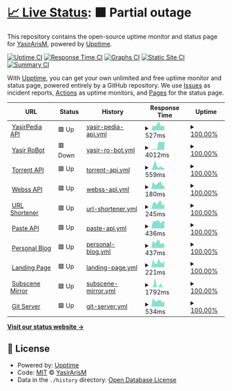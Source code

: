 # [📈 Live Status](https://uptime.yasir.eu.org): <!--live status--> **🟧 Partial outage**

This repository contains the open-source uptime monitor and status page for [YasirArisM](https://yasirpedia.eu.org), powered by [Upptime](https://github.com/upptime/upptime).

[![Uptime CI](https://github.com/YasirArisM/Uptime/workflows/Uptime%20CI/badge.svg)](https://github.com/YasirArisM/Uptime/actions?query=workflow%3A%22Uptime+CI%22)
[![Response Time CI](https://github.com/YasirArisM/Uptime/workflows/Response%20Time%20CI/badge.svg)](https://github.com/YasirArisM/Uptime/actions?query=workflow%3A%22Response+Time+CI%22)
[![Graphs CI](https://github.com/YasirArisM/Uptime/workflows/Graphs%20CI/badge.svg)](https://github.com/YasirArisM/Uptime/actions?query=workflow%3A%22Graphs+CI%22)
[![Static Site CI](https://github.com/YasirArisM/Uptime/workflows/Static%20Site%20CI/badge.svg)](https://github.com/YasirArisM/Uptime/actions?query=workflow%3A%22Static+Site+CI%22)
[![Summary CI](https://github.com/YasirArisM/Uptime/workflows/Summary%20CI/badge.svg)](https://github.com/YasirArisM/Uptime/actions?query=workflow%3A%22Summary+CI%22)

With [Upptime](https://upptime.js.org), you can get your own unlimited and free uptime monitor and status page, powered entirely by a GitHub repository. We use [Issues](https://github.com/YasirArisM/Uptime/issues) as incident reports, [Actions](https://github.com/YasirArisM/Uptime/actions) as uptime monitors, and [Pages](https://uptime.yasir.eu.org) for the status page.

<!--start: status pages-->
<!-- This summary is generated by Upptime (https://github.com/upptime/upptime) -->
<!-- Do not edit this manually, your changes will be overwritten -->
<!-- prettier-ignore -->
| URL | Status | History | Response Time | Uptime |
| --- | ------ | ------- | ------------- | ------ |
| <img alt="" src="https://icons.duckduckgo.com/ip3/yasirapi.eu.org.ico" height="13"> [YasirPedia API](https://yasirapi.eu.org) | 🟩 Up | [yasir-pedia-api.yml](https://github.com/yasirarism/uptime/commits/HEAD/history/yasir-pedia-api.yml) | <details><summary><img alt="Response time graph" src="./graphs/yasir-pedia-api/response-time-week.png" height="20"> 527ms</summary><br><a href="https://uptime.yasir.eu.org/history/yasir-pedia-api"><img alt="Response time 645" src="https://img.shields.io/endpoint?url=https%3A%2F%2Fraw.githubusercontent.com%2Fyasirarism%2Fuptime%2FHEAD%2Fapi%2Fyasir-pedia-api%2Fresponse-time.json"></a><br><a href="https://uptime.yasir.eu.org/history/yasir-pedia-api"><img alt="24-hour response time 769" src="https://img.shields.io/endpoint?url=https%3A%2F%2Fraw.githubusercontent.com%2Fyasirarism%2Fuptime%2FHEAD%2Fapi%2Fyasir-pedia-api%2Fresponse-time-day.json"></a><br><a href="https://uptime.yasir.eu.org/history/yasir-pedia-api"><img alt="7-day response time 527" src="https://img.shields.io/endpoint?url=https%3A%2F%2Fraw.githubusercontent.com%2Fyasirarism%2Fuptime%2FHEAD%2Fapi%2Fyasir-pedia-api%2Fresponse-time-week.json"></a><br><a href="https://uptime.yasir.eu.org/history/yasir-pedia-api"><img alt="30-day response time 508" src="https://img.shields.io/endpoint?url=https%3A%2F%2Fraw.githubusercontent.com%2Fyasirarism%2Fuptime%2FHEAD%2Fapi%2Fyasir-pedia-api%2Fresponse-time-month.json"></a><br><a href="https://uptime.yasir.eu.org/history/yasir-pedia-api"><img alt="1-year response time 645" src="https://img.shields.io/endpoint?url=https%3A%2F%2Fraw.githubusercontent.com%2Fyasirarism%2Fuptime%2FHEAD%2Fapi%2Fyasir-pedia-api%2Fresponse-time-year.json"></a></details> | <details><summary><a href="https://uptime.yasir.eu.org/history/yasir-pedia-api">100.00%</a></summary><a href="https://uptime.yasir.eu.org/history/yasir-pedia-api"><img alt="All-time uptime 100.00%" src="https://img.shields.io/endpoint?url=https%3A%2F%2Fraw.githubusercontent.com%2Fyasirarism%2Fuptime%2FHEAD%2Fapi%2Fyasir-pedia-api%2Fuptime.json"></a><br><a href="https://uptime.yasir.eu.org/history/yasir-pedia-api"><img alt="24-hour uptime 100.00%" src="https://img.shields.io/endpoint?url=https%3A%2F%2Fraw.githubusercontent.com%2Fyasirarism%2Fuptime%2FHEAD%2Fapi%2Fyasir-pedia-api%2Fuptime-day.json"></a><br><a href="https://uptime.yasir.eu.org/history/yasir-pedia-api"><img alt="7-day uptime 100.00%" src="https://img.shields.io/endpoint?url=https%3A%2F%2Fraw.githubusercontent.com%2Fyasirarism%2Fuptime%2FHEAD%2Fapi%2Fyasir-pedia-api%2Fuptime-week.json"></a><br><a href="https://uptime.yasir.eu.org/history/yasir-pedia-api"><img alt="30-day uptime 100.00%" src="https://img.shields.io/endpoint?url=https%3A%2F%2Fraw.githubusercontent.com%2Fyasirarism%2Fuptime%2FHEAD%2Fapi%2Fyasir-pedia-api%2Fuptime-month.json"></a><br><a href="https://uptime.yasir.eu.org/history/yasir-pedia-api"><img alt="1-year uptime 100.00%" src="https://img.shields.io/endpoint?url=https%3A%2F%2Fraw.githubusercontent.com%2Fyasirarism%2Fuptime%2FHEAD%2Fapi%2Fyasir-pedia-api%2Fuptime-year.json"></a></details>
| <img alt="" src="https://icons.duckduckgo.com/ip3/tg.yasirweb.biz.id.ico" height="13"> [Yasir RoBot](https://tg.yasirweb.biz.id) | 🟥 Down | [yasir-ro-bot.yml](https://github.com/yasirarism/uptime/commits/HEAD/history/yasir-ro-bot.yml) | <details><summary><img alt="Response time graph" src="./graphs/yasir-ro-bot/response-time-week.png" height="20"> 4012ms</summary><br><a href="https://uptime.yasir.eu.org/history/yasir-ro-bot"><img alt="Response time 661" src="https://img.shields.io/endpoint?url=https%3A%2F%2Fraw.githubusercontent.com%2Fyasirarism%2Fuptime%2FHEAD%2Fapi%2Fyasir-ro-bot%2Fresponse-time.json"></a><br><a href="https://uptime.yasir.eu.org/history/yasir-ro-bot"><img alt="24-hour response time 5498" src="https://img.shields.io/endpoint?url=https%3A%2F%2Fraw.githubusercontent.com%2Fyasirarism%2Fuptime%2FHEAD%2Fapi%2Fyasir-ro-bot%2Fresponse-time-day.json"></a><br><a href="https://uptime.yasir.eu.org/history/yasir-ro-bot"><img alt="7-day response time 4012" src="https://img.shields.io/endpoint?url=https%3A%2F%2Fraw.githubusercontent.com%2Fyasirarism%2Fuptime%2FHEAD%2Fapi%2Fyasir-ro-bot%2Fresponse-time-week.json"></a><br><a href="https://uptime.yasir.eu.org/history/yasir-ro-bot"><img alt="30-day response time 1268" src="https://img.shields.io/endpoint?url=https%3A%2F%2Fraw.githubusercontent.com%2Fyasirarism%2Fuptime%2FHEAD%2Fapi%2Fyasir-ro-bot%2Fresponse-time-month.json"></a><br><a href="https://uptime.yasir.eu.org/history/yasir-ro-bot"><img alt="1-year response time 661" src="https://img.shields.io/endpoint?url=https%3A%2F%2Fraw.githubusercontent.com%2Fyasirarism%2Fuptime%2FHEAD%2Fapi%2Fyasir-ro-bot%2Fresponse-time-year.json"></a></details> | <details><summary><a href="https://uptime.yasir.eu.org/history/yasir-ro-bot">100.00%</a></summary><a href="https://uptime.yasir.eu.org/history/yasir-ro-bot"><img alt="All-time uptime 100.00%" src="https://img.shields.io/endpoint?url=https%3A%2F%2Fraw.githubusercontent.com%2Fyasirarism%2Fuptime%2FHEAD%2Fapi%2Fyasir-ro-bot%2Fuptime.json"></a><br><a href="https://uptime.yasir.eu.org/history/yasir-ro-bot"><img alt="24-hour uptime 100.00%" src="https://img.shields.io/endpoint?url=https%3A%2F%2Fraw.githubusercontent.com%2Fyasirarism%2Fuptime%2FHEAD%2Fapi%2Fyasir-ro-bot%2Fuptime-day.json"></a><br><a href="https://uptime.yasir.eu.org/history/yasir-ro-bot"><img alt="7-day uptime 100.00%" src="https://img.shields.io/endpoint?url=https%3A%2F%2Fraw.githubusercontent.com%2Fyasirarism%2Fuptime%2FHEAD%2Fapi%2Fyasir-ro-bot%2Fuptime-week.json"></a><br><a href="https://uptime.yasir.eu.org/history/yasir-ro-bot"><img alt="30-day uptime 100.00%" src="https://img.shields.io/endpoint?url=https%3A%2F%2Fraw.githubusercontent.com%2Fyasirarism%2Fuptime%2FHEAD%2Fapi%2Fyasir-ro-bot%2Fuptime-month.json"></a><br><a href="https://uptime.yasir.eu.org/history/yasir-ro-bot"><img alt="1-year uptime 100.00%" src="https://img.shields.io/endpoint?url=https%3A%2F%2Fraw.githubusercontent.com%2Fyasirarism%2Fuptime%2FHEAD%2Fapi%2Fyasir-ro-bot%2Fuptime-year.json"></a></details>
| <img alt="" src="https://icons.duckduckgo.com/ip3/tor.yasirapi.eu.org.ico" height="13"> [Torrent API](https://tor.yasirapi.eu.org) | 🟩 Up | [torrent-api.yml](https://github.com/yasirarism/uptime/commits/HEAD/history/torrent-api.yml) | <details><summary><img alt="Response time graph" src="./graphs/torrent-api/response-time-week.png" height="20"> 559ms</summary><br><a href="https://uptime.yasir.eu.org/history/torrent-api"><img alt="Response time 578" src="https://img.shields.io/endpoint?url=https%3A%2F%2Fraw.githubusercontent.com%2Fyasirarism%2Fuptime%2FHEAD%2Fapi%2Ftorrent-api%2Fresponse-time.json"></a><br><a href="https://uptime.yasir.eu.org/history/torrent-api"><img alt="24-hour response time 1095" src="https://img.shields.io/endpoint?url=https%3A%2F%2Fraw.githubusercontent.com%2Fyasirarism%2Fuptime%2FHEAD%2Fapi%2Ftorrent-api%2Fresponse-time-day.json"></a><br><a href="https://uptime.yasir.eu.org/history/torrent-api"><img alt="7-day response time 559" src="https://img.shields.io/endpoint?url=https%3A%2F%2Fraw.githubusercontent.com%2Fyasirarism%2Fuptime%2FHEAD%2Fapi%2Ftorrent-api%2Fresponse-time-week.json"></a><br><a href="https://uptime.yasir.eu.org/history/torrent-api"><img alt="30-day response time 467" src="https://img.shields.io/endpoint?url=https%3A%2F%2Fraw.githubusercontent.com%2Fyasirarism%2Fuptime%2FHEAD%2Fapi%2Ftorrent-api%2Fresponse-time-month.json"></a><br><a href="https://uptime.yasir.eu.org/history/torrent-api"><img alt="1-year response time 578" src="https://img.shields.io/endpoint?url=https%3A%2F%2Fraw.githubusercontent.com%2Fyasirarism%2Fuptime%2FHEAD%2Fapi%2Ftorrent-api%2Fresponse-time-year.json"></a></details> | <details><summary><a href="https://uptime.yasir.eu.org/history/torrent-api">100.00%</a></summary><a href="https://uptime.yasir.eu.org/history/torrent-api"><img alt="All-time uptime 100.00%" src="https://img.shields.io/endpoint?url=https%3A%2F%2Fraw.githubusercontent.com%2Fyasirarism%2Fuptime%2FHEAD%2Fapi%2Ftorrent-api%2Fuptime.json"></a><br><a href="https://uptime.yasir.eu.org/history/torrent-api"><img alt="24-hour uptime 100.00%" src="https://img.shields.io/endpoint?url=https%3A%2F%2Fraw.githubusercontent.com%2Fyasirarism%2Fuptime%2FHEAD%2Fapi%2Ftorrent-api%2Fuptime-day.json"></a><br><a href="https://uptime.yasir.eu.org/history/torrent-api"><img alt="7-day uptime 100.00%" src="https://img.shields.io/endpoint?url=https%3A%2F%2Fraw.githubusercontent.com%2Fyasirarism%2Fuptime%2FHEAD%2Fapi%2Ftorrent-api%2Fuptime-week.json"></a><br><a href="https://uptime.yasir.eu.org/history/torrent-api"><img alt="30-day uptime 100.00%" src="https://img.shields.io/endpoint?url=https%3A%2F%2Fraw.githubusercontent.com%2Fyasirarism%2Fuptime%2FHEAD%2Fapi%2Ftorrent-api%2Fuptime-month.json"></a><br><a href="https://uptime.yasir.eu.org/history/torrent-api"><img alt="1-year uptime 100.00%" src="https://img.shields.io/endpoint?url=https%3A%2F%2Fraw.githubusercontent.com%2Fyasirarism%2Fuptime%2FHEAD%2Fapi%2Ftorrent-api%2Fuptime-year.json"></a></details>
| <img alt="" src="https://icons.duckduckgo.com/ip3/webss.yasirapi.eu.org.ico" height="13"> [Webss API](https://webss.yasirapi.eu.org) | 🟩 Up | [webss-api.yml](https://github.com/yasirarism/uptime/commits/HEAD/history/webss-api.yml) | <details><summary><img alt="Response time graph" src="./graphs/webss-api/response-time-week.png" height="20"> 180ms</summary><br><a href="https://uptime.yasir.eu.org/history/webss-api"><img alt="Response time 205" src="https://img.shields.io/endpoint?url=https%3A%2F%2Fraw.githubusercontent.com%2Fyasirarism%2Fuptime%2FHEAD%2Fapi%2Fwebss-api%2Fresponse-time.json"></a><br><a href="https://uptime.yasir.eu.org/history/webss-api"><img alt="24-hour response time 212" src="https://img.shields.io/endpoint?url=https%3A%2F%2Fraw.githubusercontent.com%2Fyasirarism%2Fuptime%2FHEAD%2Fapi%2Fwebss-api%2Fresponse-time-day.json"></a><br><a href="https://uptime.yasir.eu.org/history/webss-api"><img alt="7-day response time 180" src="https://img.shields.io/endpoint?url=https%3A%2F%2Fraw.githubusercontent.com%2Fyasirarism%2Fuptime%2FHEAD%2Fapi%2Fwebss-api%2Fresponse-time-week.json"></a><br><a href="https://uptime.yasir.eu.org/history/webss-api"><img alt="30-day response time 216" src="https://img.shields.io/endpoint?url=https%3A%2F%2Fraw.githubusercontent.com%2Fyasirarism%2Fuptime%2FHEAD%2Fapi%2Fwebss-api%2Fresponse-time-month.json"></a><br><a href="https://uptime.yasir.eu.org/history/webss-api"><img alt="1-year response time 205" src="https://img.shields.io/endpoint?url=https%3A%2F%2Fraw.githubusercontent.com%2Fyasirarism%2Fuptime%2FHEAD%2Fapi%2Fwebss-api%2Fresponse-time-year.json"></a></details> | <details><summary><a href="https://uptime.yasir.eu.org/history/webss-api">100.00%</a></summary><a href="https://uptime.yasir.eu.org/history/webss-api"><img alt="All-time uptime 100.00%" src="https://img.shields.io/endpoint?url=https%3A%2F%2Fraw.githubusercontent.com%2Fyasirarism%2Fuptime%2FHEAD%2Fapi%2Fwebss-api%2Fuptime.json"></a><br><a href="https://uptime.yasir.eu.org/history/webss-api"><img alt="24-hour uptime 100.00%" src="https://img.shields.io/endpoint?url=https%3A%2F%2Fraw.githubusercontent.com%2Fyasirarism%2Fuptime%2FHEAD%2Fapi%2Fwebss-api%2Fuptime-day.json"></a><br><a href="https://uptime.yasir.eu.org/history/webss-api"><img alt="7-day uptime 100.00%" src="https://img.shields.io/endpoint?url=https%3A%2F%2Fraw.githubusercontent.com%2Fyasirarism%2Fuptime%2FHEAD%2Fapi%2Fwebss-api%2Fuptime-week.json"></a><br><a href="https://uptime.yasir.eu.org/history/webss-api"><img alt="30-day uptime 100.00%" src="https://img.shields.io/endpoint?url=https%3A%2F%2Fraw.githubusercontent.com%2Fyasirarism%2Fuptime%2FHEAD%2Fapi%2Fwebss-api%2Fuptime-month.json"></a><br><a href="https://uptime.yasir.eu.org/history/webss-api"><img alt="1-year uptime 100.00%" src="https://img.shields.io/endpoint?url=https%3A%2F%2Fraw.githubusercontent.com%2Fyasirarism%2Fuptime%2FHEAD%2Fapi%2Fwebss-api%2Fuptime-year.json"></a></details>
| <img alt="" src="https://icons.duckduckgo.com/ip3/url.yasirweb.eu.org.ico" height="13"> [URL Shortener](http://url.yasirweb.eu.org) | 🟩 Up | [url-shortener.yml](https://github.com/yasirarism/uptime/commits/HEAD/history/url-shortener.yml) | <details><summary><img alt="Response time graph" src="./graphs/url-shortener/response-time-week.png" height="20"> 245ms</summary><br><a href="https://uptime.yasir.eu.org/history/url-shortener"><img alt="Response time 253" src="https://img.shields.io/endpoint?url=https%3A%2F%2Fraw.githubusercontent.com%2Fyasirarism%2Fuptime%2FHEAD%2Fapi%2Furl-shortener%2Fresponse-time.json"></a><br><a href="https://uptime.yasir.eu.org/history/url-shortener"><img alt="24-hour response time 277" src="https://img.shields.io/endpoint?url=https%3A%2F%2Fraw.githubusercontent.com%2Fyasirarism%2Fuptime%2FHEAD%2Fapi%2Furl-shortener%2Fresponse-time-day.json"></a><br><a href="https://uptime.yasir.eu.org/history/url-shortener"><img alt="7-day response time 245" src="https://img.shields.io/endpoint?url=https%3A%2F%2Fraw.githubusercontent.com%2Fyasirarism%2Fuptime%2FHEAD%2Fapi%2Furl-shortener%2Fresponse-time-week.json"></a><br><a href="https://uptime.yasir.eu.org/history/url-shortener"><img alt="30-day response time 266" src="https://img.shields.io/endpoint?url=https%3A%2F%2Fraw.githubusercontent.com%2Fyasirarism%2Fuptime%2FHEAD%2Fapi%2Furl-shortener%2Fresponse-time-month.json"></a><br><a href="https://uptime.yasir.eu.org/history/url-shortener"><img alt="1-year response time 279" src="https://img.shields.io/endpoint?url=https%3A%2F%2Fraw.githubusercontent.com%2Fyasirarism%2Fuptime%2FHEAD%2Fapi%2Furl-shortener%2Fresponse-time-year.json"></a></details> | <details><summary><a href="https://uptime.yasir.eu.org/history/url-shortener">100.00%</a></summary><a href="https://uptime.yasir.eu.org/history/url-shortener"><img alt="All-time uptime 100.00%" src="https://img.shields.io/endpoint?url=https%3A%2F%2Fraw.githubusercontent.com%2Fyasirarism%2Fuptime%2FHEAD%2Fapi%2Furl-shortener%2Fuptime.json"></a><br><a href="https://uptime.yasir.eu.org/history/url-shortener"><img alt="24-hour uptime 100.00%" src="https://img.shields.io/endpoint?url=https%3A%2F%2Fraw.githubusercontent.com%2Fyasirarism%2Fuptime%2FHEAD%2Fapi%2Furl-shortener%2Fuptime-day.json"></a><br><a href="https://uptime.yasir.eu.org/history/url-shortener"><img alt="7-day uptime 100.00%" src="https://img.shields.io/endpoint?url=https%3A%2F%2Fraw.githubusercontent.com%2Fyasirarism%2Fuptime%2FHEAD%2Fapi%2Furl-shortener%2Fuptime-week.json"></a><br><a href="https://uptime.yasir.eu.org/history/url-shortener"><img alt="30-day uptime 100.00%" src="https://img.shields.io/endpoint?url=https%3A%2F%2Fraw.githubusercontent.com%2Fyasirarism%2Fuptime%2FHEAD%2Fapi%2Furl-shortener%2Fuptime-month.json"></a><br><a href="https://uptime.yasir.eu.org/history/url-shortener"><img alt="1-year uptime 100.00%" src="https://img.shields.io/endpoint?url=https%3A%2F%2Fraw.githubusercontent.com%2Fyasirarism%2Fuptime%2FHEAD%2Fapi%2Furl-shortener%2Fuptime-year.json"></a></details>
| <img alt="" src="https://icons.duckduckgo.com/ip3/paste.yasirapi.eu.org.ico" height="13"> [Paste API](https://paste.yasirapi.eu.org/) | 🟩 Up | [paste-api.yml](https://github.com/yasirarism/uptime/commits/HEAD/history/paste-api.yml) | <details><summary><img alt="Response time graph" src="./graphs/paste-api/response-time-week.png" height="20"> 436ms</summary><br><a href="https://uptime.yasir.eu.org/history/paste-api"><img alt="Response time 657" src="https://img.shields.io/endpoint?url=https%3A%2F%2Fraw.githubusercontent.com%2Fyasirarism%2Fuptime%2FHEAD%2Fapi%2Fpaste-api%2Fresponse-time.json"></a><br><a href="https://uptime.yasir.eu.org/history/paste-api"><img alt="24-hour response time 630" src="https://img.shields.io/endpoint?url=https%3A%2F%2Fraw.githubusercontent.com%2Fyasirarism%2Fuptime%2FHEAD%2Fapi%2Fpaste-api%2Fresponse-time-day.json"></a><br><a href="https://uptime.yasir.eu.org/history/paste-api"><img alt="7-day response time 436" src="https://img.shields.io/endpoint?url=https%3A%2F%2Fraw.githubusercontent.com%2Fyasirarism%2Fuptime%2FHEAD%2Fapi%2Fpaste-api%2Fresponse-time-week.json"></a><br><a href="https://uptime.yasir.eu.org/history/paste-api"><img alt="30-day response time 461" src="https://img.shields.io/endpoint?url=https%3A%2F%2Fraw.githubusercontent.com%2Fyasirarism%2Fuptime%2FHEAD%2Fapi%2Fpaste-api%2Fresponse-time-month.json"></a><br><a href="https://uptime.yasir.eu.org/history/paste-api"><img alt="1-year response time 657" src="https://img.shields.io/endpoint?url=https%3A%2F%2Fraw.githubusercontent.com%2Fyasirarism%2Fuptime%2FHEAD%2Fapi%2Fpaste-api%2Fresponse-time-year.json"></a></details> | <details><summary><a href="https://uptime.yasir.eu.org/history/paste-api">100.00%</a></summary><a href="https://uptime.yasir.eu.org/history/paste-api"><img alt="All-time uptime 100.00%" src="https://img.shields.io/endpoint?url=https%3A%2F%2Fraw.githubusercontent.com%2Fyasirarism%2Fuptime%2FHEAD%2Fapi%2Fpaste-api%2Fuptime.json"></a><br><a href="https://uptime.yasir.eu.org/history/paste-api"><img alt="24-hour uptime 100.00%" src="https://img.shields.io/endpoint?url=https%3A%2F%2Fraw.githubusercontent.com%2Fyasirarism%2Fuptime%2FHEAD%2Fapi%2Fpaste-api%2Fuptime-day.json"></a><br><a href="https://uptime.yasir.eu.org/history/paste-api"><img alt="7-day uptime 100.00%" src="https://img.shields.io/endpoint?url=https%3A%2F%2Fraw.githubusercontent.com%2Fyasirarism%2Fuptime%2FHEAD%2Fapi%2Fpaste-api%2Fuptime-week.json"></a><br><a href="https://uptime.yasir.eu.org/history/paste-api"><img alt="30-day uptime 100.00%" src="https://img.shields.io/endpoint?url=https%3A%2F%2Fraw.githubusercontent.com%2Fyasirarism%2Fuptime%2FHEAD%2Fapi%2Fpaste-api%2Fuptime-month.json"></a><br><a href="https://uptime.yasir.eu.org/history/paste-api"><img alt="1-year uptime 100.00%" src="https://img.shields.io/endpoint?url=https%3A%2F%2Fraw.githubusercontent.com%2Fyasirarism%2Fuptime%2FHEAD%2Fapi%2Fpaste-api%2Fuptime-year.json"></a></details>
| <img alt="" src="https://icons.duckduckgo.com/ip3/yasirweb.eu.org.ico" height="13"> [Personal Blog](https://yasirweb.eu.org) | 🟩 Up | [personal-blog.yml](https://github.com/yasirarism/uptime/commits/HEAD/history/personal-blog.yml) | <details><summary><img alt="Response time graph" src="./graphs/personal-blog/response-time-week.png" height="20"> 437ms</summary><br><a href="https://uptime.yasir.eu.org/history/personal-blog"><img alt="Response time 507" src="https://img.shields.io/endpoint?url=https%3A%2F%2Fraw.githubusercontent.com%2Fyasirarism%2Fuptime%2FHEAD%2Fapi%2Fpersonal-blog%2Fresponse-time.json"></a><br><a href="https://uptime.yasir.eu.org/history/personal-blog"><img alt="24-hour response time 501" src="https://img.shields.io/endpoint?url=https%3A%2F%2Fraw.githubusercontent.com%2Fyasirarism%2Fuptime%2FHEAD%2Fapi%2Fpersonal-blog%2Fresponse-time-day.json"></a><br><a href="https://uptime.yasir.eu.org/history/personal-blog"><img alt="7-day response time 437" src="https://img.shields.io/endpoint?url=https%3A%2F%2Fraw.githubusercontent.com%2Fyasirarism%2Fuptime%2FHEAD%2Fapi%2Fpersonal-blog%2Fresponse-time-week.json"></a><br><a href="https://uptime.yasir.eu.org/history/personal-blog"><img alt="30-day response time 497" src="https://img.shields.io/endpoint?url=https%3A%2F%2Fraw.githubusercontent.com%2Fyasirarism%2Fuptime%2FHEAD%2Fapi%2Fpersonal-blog%2Fresponse-time-month.json"></a><br><a href="https://uptime.yasir.eu.org/history/personal-blog"><img alt="1-year response time 507" src="https://img.shields.io/endpoint?url=https%3A%2F%2Fraw.githubusercontent.com%2Fyasirarism%2Fuptime%2FHEAD%2Fapi%2Fpersonal-blog%2Fresponse-time-year.json"></a></details> | <details><summary><a href="https://uptime.yasir.eu.org/history/personal-blog">100.00%</a></summary><a href="https://uptime.yasir.eu.org/history/personal-blog"><img alt="All-time uptime 100.00%" src="https://img.shields.io/endpoint?url=https%3A%2F%2Fraw.githubusercontent.com%2Fyasirarism%2Fuptime%2FHEAD%2Fapi%2Fpersonal-blog%2Fuptime.json"></a><br><a href="https://uptime.yasir.eu.org/history/personal-blog"><img alt="24-hour uptime 100.00%" src="https://img.shields.io/endpoint?url=https%3A%2F%2Fraw.githubusercontent.com%2Fyasirarism%2Fuptime%2FHEAD%2Fapi%2Fpersonal-blog%2Fuptime-day.json"></a><br><a href="https://uptime.yasir.eu.org/history/personal-blog"><img alt="7-day uptime 100.00%" src="https://img.shields.io/endpoint?url=https%3A%2F%2Fraw.githubusercontent.com%2Fyasirarism%2Fuptime%2FHEAD%2Fapi%2Fpersonal-blog%2Fuptime-week.json"></a><br><a href="https://uptime.yasir.eu.org/history/personal-blog"><img alt="30-day uptime 100.00%" src="https://img.shields.io/endpoint?url=https%3A%2F%2Fraw.githubusercontent.com%2Fyasirarism%2Fuptime%2FHEAD%2Fapi%2Fpersonal-blog%2Fuptime-month.json"></a><br><a href="https://uptime.yasir.eu.org/history/personal-blog"><img alt="1-year uptime 100.00%" src="https://img.shields.io/endpoint?url=https%3A%2F%2Fraw.githubusercontent.com%2Fyasirarism%2Fuptime%2FHEAD%2Fapi%2Fpersonal-blog%2Fuptime-year.json"></a></details>
| <img alt="" src="https://icons.duckduckgo.com/ip3/yasirpedia.eu.org.ico" height="13"> [Landing Page](https://yasirpedia.eu.org) | 🟩 Up | [landing-page.yml](https://github.com/yasirarism/uptime/commits/HEAD/history/landing-page.yml) | <details><summary><img alt="Response time graph" src="./graphs/landing-page/response-time-week.png" height="20"> 221ms</summary><br><a href="https://uptime.yasir.eu.org/history/landing-page"><img alt="Response time 232" src="https://img.shields.io/endpoint?url=https%3A%2F%2Fraw.githubusercontent.com%2Fyasirarism%2Fuptime%2FHEAD%2Fapi%2Flanding-page%2Fresponse-time.json"></a><br><a href="https://uptime.yasir.eu.org/history/landing-page"><img alt="24-hour response time 293" src="https://img.shields.io/endpoint?url=https%3A%2F%2Fraw.githubusercontent.com%2Fyasirarism%2Fuptime%2FHEAD%2Fapi%2Flanding-page%2Fresponse-time-day.json"></a><br><a href="https://uptime.yasir.eu.org/history/landing-page"><img alt="7-day response time 221" src="https://img.shields.io/endpoint?url=https%3A%2F%2Fraw.githubusercontent.com%2Fyasirarism%2Fuptime%2FHEAD%2Fapi%2Flanding-page%2Fresponse-time-week.json"></a><br><a href="https://uptime.yasir.eu.org/history/landing-page"><img alt="30-day response time 226" src="https://img.shields.io/endpoint?url=https%3A%2F%2Fraw.githubusercontent.com%2Fyasirarism%2Fuptime%2FHEAD%2Fapi%2Flanding-page%2Fresponse-time-month.json"></a><br><a href="https://uptime.yasir.eu.org/history/landing-page"><img alt="1-year response time 232" src="https://img.shields.io/endpoint?url=https%3A%2F%2Fraw.githubusercontent.com%2Fyasirarism%2Fuptime%2FHEAD%2Fapi%2Flanding-page%2Fresponse-time-year.json"></a></details> | <details><summary><a href="https://uptime.yasir.eu.org/history/landing-page">100.00%</a></summary><a href="https://uptime.yasir.eu.org/history/landing-page"><img alt="All-time uptime 100.00%" src="https://img.shields.io/endpoint?url=https%3A%2F%2Fraw.githubusercontent.com%2Fyasirarism%2Fuptime%2FHEAD%2Fapi%2Flanding-page%2Fuptime.json"></a><br><a href="https://uptime.yasir.eu.org/history/landing-page"><img alt="24-hour uptime 100.00%" src="https://img.shields.io/endpoint?url=https%3A%2F%2Fraw.githubusercontent.com%2Fyasirarism%2Fuptime%2FHEAD%2Fapi%2Flanding-page%2Fuptime-day.json"></a><br><a href="https://uptime.yasir.eu.org/history/landing-page"><img alt="7-day uptime 100.00%" src="https://img.shields.io/endpoint?url=https%3A%2F%2Fraw.githubusercontent.com%2Fyasirarism%2Fuptime%2FHEAD%2Fapi%2Flanding-page%2Fuptime-week.json"></a><br><a href="https://uptime.yasir.eu.org/history/landing-page"><img alt="30-day uptime 100.00%" src="https://img.shields.io/endpoint?url=https%3A%2F%2Fraw.githubusercontent.com%2Fyasirarism%2Fuptime%2FHEAD%2Fapi%2Flanding-page%2Fuptime-month.json"></a><br><a href="https://uptime.yasir.eu.org/history/landing-page"><img alt="1-year uptime 100.00%" src="https://img.shields.io/endpoint?url=https%3A%2F%2Fraw.githubusercontent.com%2Fyasirarism%2Fuptime%2FHEAD%2Fapi%2Flanding-page%2Fuptime-year.json"></a></details>
| <img alt="" src="https://icons.duckduckgo.com/ip3/sub.yasirweb.eu.org.ico" height="13"> [Subscene Mirror](https://sub.yasirweb.eu.org) | 🟩 Up | [subscene-mirror.yml](https://github.com/yasirarism/uptime/commits/HEAD/history/subscene-mirror.yml) | <details><summary><img alt="Response time graph" src="./graphs/subscene-mirror/response-time-week.png" height="20"> 1792ms</summary><br><a href="https://uptime.yasir.eu.org/history/subscene-mirror"><img alt="Response time 2919" src="https://img.shields.io/endpoint?url=https%3A%2F%2Fraw.githubusercontent.com%2Fyasirarism%2Fuptime%2FHEAD%2Fapi%2Fsubscene-mirror%2Fresponse-time.json"></a><br><a href="https://uptime.yasir.eu.org/history/subscene-mirror"><img alt="24-hour response time 274" src="https://img.shields.io/endpoint?url=https%3A%2F%2Fraw.githubusercontent.com%2Fyasirarism%2Fuptime%2FHEAD%2Fapi%2Fsubscene-mirror%2Fresponse-time-day.json"></a><br><a href="https://uptime.yasir.eu.org/history/subscene-mirror"><img alt="7-day response time 1792" src="https://img.shields.io/endpoint?url=https%3A%2F%2Fraw.githubusercontent.com%2Fyasirarism%2Fuptime%2FHEAD%2Fapi%2Fsubscene-mirror%2Fresponse-time-week.json"></a><br><a href="https://uptime.yasir.eu.org/history/subscene-mirror"><img alt="30-day response time 920" src="https://img.shields.io/endpoint?url=https%3A%2F%2Fraw.githubusercontent.com%2Fyasirarism%2Fuptime%2FHEAD%2Fapi%2Fsubscene-mirror%2Fresponse-time-month.json"></a><br><a href="https://uptime.yasir.eu.org/history/subscene-mirror"><img alt="1-year response time 2919" src="https://img.shields.io/endpoint?url=https%3A%2F%2Fraw.githubusercontent.com%2Fyasirarism%2Fuptime%2FHEAD%2Fapi%2Fsubscene-mirror%2Fresponse-time-year.json"></a></details> | <details><summary><a href="https://uptime.yasir.eu.org/history/subscene-mirror">100.00%</a></summary><a href="https://uptime.yasir.eu.org/history/subscene-mirror"><img alt="All-time uptime 100.00%" src="https://img.shields.io/endpoint?url=https%3A%2F%2Fraw.githubusercontent.com%2Fyasirarism%2Fuptime%2FHEAD%2Fapi%2Fsubscene-mirror%2Fuptime.json"></a><br><a href="https://uptime.yasir.eu.org/history/subscene-mirror"><img alt="24-hour uptime 100.00%" src="https://img.shields.io/endpoint?url=https%3A%2F%2Fraw.githubusercontent.com%2Fyasirarism%2Fuptime%2FHEAD%2Fapi%2Fsubscene-mirror%2Fuptime-day.json"></a><br><a href="https://uptime.yasir.eu.org/history/subscene-mirror"><img alt="7-day uptime 100.00%" src="https://img.shields.io/endpoint?url=https%3A%2F%2Fraw.githubusercontent.com%2Fyasirarism%2Fuptime%2FHEAD%2Fapi%2Fsubscene-mirror%2Fuptime-week.json"></a><br><a href="https://uptime.yasir.eu.org/history/subscene-mirror"><img alt="30-day uptime 100.00%" src="https://img.shields.io/endpoint?url=https%3A%2F%2Fraw.githubusercontent.com%2Fyasirarism%2Fuptime%2FHEAD%2Fapi%2Fsubscene-mirror%2Fuptime-month.json"></a><br><a href="https://uptime.yasir.eu.org/history/subscene-mirror"><img alt="1-year uptime 100.00%" src="https://img.shields.io/endpoint?url=https%3A%2F%2Fraw.githubusercontent.com%2Fyasirarism%2Fuptime%2FHEAD%2Fapi%2Fsubscene-mirror%2Fuptime-year.json"></a></details>
| <img alt="" src="https://icons.duckduckgo.com/ip3/git.yasirweb.eu.org.ico" height="13"> [Git Server](https://git.yasirweb.eu.org) | 🟩 Up | [git-server.yml](https://github.com/yasirarism/uptime/commits/HEAD/history/git-server.yml) | <details><summary><img alt="Response time graph" src="./graphs/git-server/response-time-week.png" height="20"> 534ms</summary><br><a href="https://uptime.yasir.eu.org/history/git-server"><img alt="Response time 587" src="https://img.shields.io/endpoint?url=https%3A%2F%2Fraw.githubusercontent.com%2Fyasirarism%2Fuptime%2FHEAD%2Fapi%2Fgit-server%2Fresponse-time.json"></a><br><a href="https://uptime.yasir.eu.org/history/git-server"><img alt="24-hour response time 765" src="https://img.shields.io/endpoint?url=https%3A%2F%2Fraw.githubusercontent.com%2Fyasirarism%2Fuptime%2FHEAD%2Fapi%2Fgit-server%2Fresponse-time-day.json"></a><br><a href="https://uptime.yasir.eu.org/history/git-server"><img alt="7-day response time 534" src="https://img.shields.io/endpoint?url=https%3A%2F%2Fraw.githubusercontent.com%2Fyasirarism%2Fuptime%2FHEAD%2Fapi%2Fgit-server%2Fresponse-time-week.json"></a><br><a href="https://uptime.yasir.eu.org/history/git-server"><img alt="30-day response time 585" src="https://img.shields.io/endpoint?url=https%3A%2F%2Fraw.githubusercontent.com%2Fyasirarism%2Fuptime%2FHEAD%2Fapi%2Fgit-server%2Fresponse-time-month.json"></a><br><a href="https://uptime.yasir.eu.org/history/git-server"><img alt="1-year response time 587" src="https://img.shields.io/endpoint?url=https%3A%2F%2Fraw.githubusercontent.com%2Fyasirarism%2Fuptime%2FHEAD%2Fapi%2Fgit-server%2Fresponse-time-year.json"></a></details> | <details><summary><a href="https://uptime.yasir.eu.org/history/git-server">100.00%</a></summary><a href="https://uptime.yasir.eu.org/history/git-server"><img alt="All-time uptime 100.00%" src="https://img.shields.io/endpoint?url=https%3A%2F%2Fraw.githubusercontent.com%2Fyasirarism%2Fuptime%2FHEAD%2Fapi%2Fgit-server%2Fuptime.json"></a><br><a href="https://uptime.yasir.eu.org/history/git-server"><img alt="24-hour uptime 100.00%" src="https://img.shields.io/endpoint?url=https%3A%2F%2Fraw.githubusercontent.com%2Fyasirarism%2Fuptime%2FHEAD%2Fapi%2Fgit-server%2Fuptime-day.json"></a><br><a href="https://uptime.yasir.eu.org/history/git-server"><img alt="7-day uptime 100.00%" src="https://img.shields.io/endpoint?url=https%3A%2F%2Fraw.githubusercontent.com%2Fyasirarism%2Fuptime%2FHEAD%2Fapi%2Fgit-server%2Fuptime-week.json"></a><br><a href="https://uptime.yasir.eu.org/history/git-server"><img alt="30-day uptime 100.00%" src="https://img.shields.io/endpoint?url=https%3A%2F%2Fraw.githubusercontent.com%2Fyasirarism%2Fuptime%2FHEAD%2Fapi%2Fgit-server%2Fuptime-month.json"></a><br><a href="https://uptime.yasir.eu.org/history/git-server"><img alt="1-year uptime 100.00%" src="https://img.shields.io/endpoint?url=https%3A%2F%2Fraw.githubusercontent.com%2Fyasirarism%2Fuptime%2FHEAD%2Fapi%2Fgit-server%2Fuptime-year.json"></a></details>

<!--end: status pages-->

[**Visit our status website →**](https://uptime.yasir.eu.org)

## 📄 License

- Powered by: [Upptime](https://github.com/upptime/upptime)
- Code: [MIT](./LICENSE) © [YasirArisM](https://yasirpedia.eu.org)
- Data in the `./history` directory: [Open Database License](https://opendatacommons.org/licenses/odbl/1-0/)
